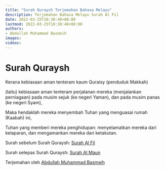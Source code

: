 ```yaml
---
title: "Surah Quraysh Terjemahan Bahasa Melayu"
description: Terjemahan Bahasa Melayu Surah Al Fil
date: 2022-03-25T10:30:48+08:00
lastmod: 2022-03-25T10:30:48+08:00
authors:
- Abdullah Muhammad Basmeih
images:
videos:
---
```


# Surah Quraysh

<p class='atq' id="1">Kerana kebiasaan aman tenteram kaum Quraisy (penduduk Makkah)</p>
<p class='atq' id="2">(laitu) kebiasaan aman tenteram perjalanan mereka (menjalankan perniagaan) pada musim sejuk (ke negeri Yaman), dan pada musim panas (ke negeri Syam),</p>
<p class='atq' id="3">Maka hendaklah mereka menyembah Tuhan yang menguasai rumah (Kaabah) ini,</p>
<p class='atq' id="4">Tuhan yang memberi mereka penghidupan: menyelamatkan mereka dari kelaparan, dan mengamankan mereka dari ketakutan.</p>

Surah sebelum Surah Quraysh: [Surah Al Fil](/al-quran/surah-al-fil-terjemahan-bahasa-melayu/)

Surah selepas Surah Quraysh: [Surah Al Maun](/al-quran/surah-al-maun-terjemahan-bahasa-melayu/)

Terjemahan oleh [Abdullah Muhammad Basmeih](/authors/abdullah-muhammad-basmeih/)